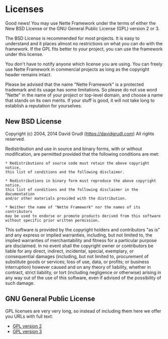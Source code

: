 # Licenses

Good news! You may use Nette Framework under the terms of either the New BSD License or the GNU General Public License (GPL) version 2 or 3.

The BSD License is recommended for most projects. It is easy to understand and it places almost no restrictions on what you can do with the framework. If the GPL fits better to your project, you can use the framework under this license.

You don't have to notify anyone which license you are using. You can freely use Nette Framework in commercial projects as long as the copyright header remains intact.

Please be advised that the name "Nette Framework" is a protected trademark and its usage has some limitations. So please do not use word "Nette" in the name of your project or top-level domain, and choose a name that stands on its own merits. If your
stuff is good, it will not take long to establish a reputation for yourselves.

## New BSD License

Copyright (c) 2004, 2014 David Grudl (https://davidgrudl.com) All rights reserved.

Redistribution and use in source and binary forms, with or without modification, are permitted provided that the following conditions are met:

    * Redistributions of source code must retain the above copyright notice,
    this list of conditions and the following disclaimer.

    * Redistributions in binary form must reproduce the above copyright notice,
    this list of conditions and the following disclaimer in the documentation
    and/or other materials provided with the distribution.

    * Neither the name of "Nette Framework" nor the names of its contributors
    may be used to endorse or promote products derived from this software
    without specific prior written permission.

This software is provided by the copyright holders and contributors "as is" and any express or implied warranties, including, but not limited to, the implied warranties of merchantability and fitness for a particular purpose are disclaimed. In no event
shall the copyright owner or contributors be liable for any direct, indirect, incidental, special, exemplary, or consequential damages (including, but not limited to, procurement of substitute goods or services; loss of use, data, or profits; or business
interruption) however caused and on any theory of liability, whether in contract, strict liability, or tort (including negligence or otherwise) arising in any way out of the use of this software, even if advised of the possibility of such damage.

## GNU General Public License

GPL licenses are very very long, so instead of including them here we offer you URLs with full text:

- [GPL version 2](http://www.gnu.org/licenses/gpl-2.0.html)
- [GPL version 3](http://www.gnu.org/licenses/gpl-3.0.html)
